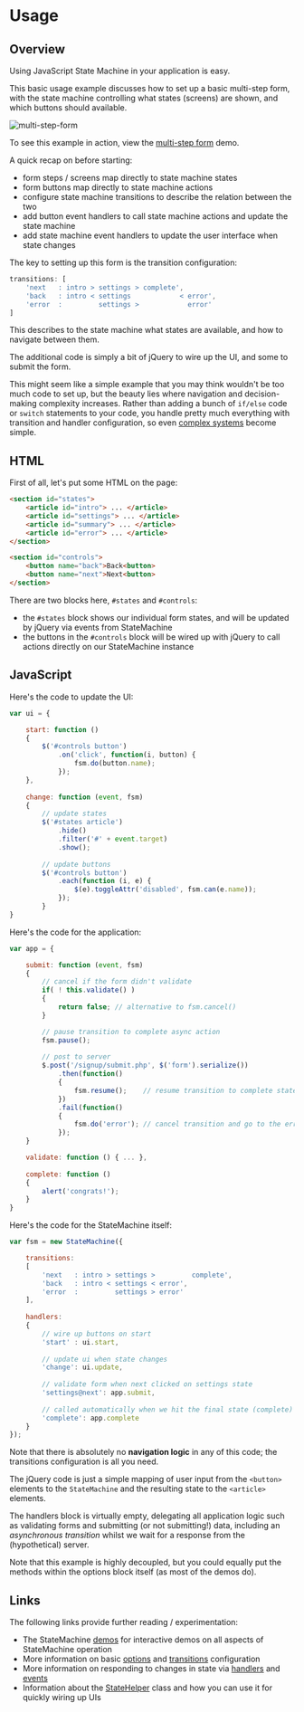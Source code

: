 # Usage

## Overview

Using JavaScript State Machine in your application is easy. 

This basic usage example discusses how to set up a basic multi-step form, with the state machine controlling what states (screens) are shown, and which buttons should available.

![multi-step-form](https://cloud.githubusercontent.com/assets/132681/20497487/4590265e-b021-11e6-95f4-44c878615c57.png)

To see this example in action, view the [multi-step form](http://statemachine.davestewart.io/html/examples/systems/sign-up.html) demo.

A quick recap on before starting:

- form steps / screens map directly to state machine states
- form buttons map directly to state machine actions
- configure state machine transitions to describe the relation between the two
- add button event handlers to call state machine actions and update the state machine
- add state machine event handlers to update the user interface when state changes

The key to setting up this form is the transition configuration:

```javascript
transitions: [
    'next   : intro > settings > complete',
    'back   : intro < settings            < error',
    'error  :         settings >            error'
]
```

This describes to the state machine what states are available, and how to navigate between them.

The additional code is simply a bit of jQuery to wire up the UI, and some to submit the form.

This might seem like a simple example that you may think wouldn't be too much code to set up, but the beauty lies where navigation and decision-making complexity increases. Rather than adding a bunch of `if/else` code or `switch` statements to your code, you handle pretty much everything with transition and handler configuration, so even [complex systems](http://statemachine.davestewart.io) become simple.

## HTML

First of all, let's put some HTML on the page: 

```html
<section id="states">
    <article id="intro"> ... </article>
    <article id="settings"> ... </article>
    <article id="summary"> ... </article>
    <article id="error"> ... </article>
</section>

<section id="controls">
    <button name="back">Back<button>
    <button name="next">Next<button>
</section>
```
    
There are two blocks here, `#states` and `#controls`: 

- the `#states` block shows our individual form states, and will be updated by jQuery via events from StateMachine
- the buttons in the `#controls` block will be wired up with jQuery to call actions directly on our StateMachine instance

## JavaScript

Here's the code to update the UI:

```javascript
var ui = {

    start: function () 
    {
        $('#controls button')
            .on('click', function(i, button) {
                fsm.do(button.name);
            });
    },
    
    change: function (event, fsm) 
    {
        // update states
        $('#states article')
            .hide()
            .filter('#' + event.target)
            .show();
    
        // update buttons
        $('#controls button')
            .each(function (i, e) {
                $(e).toggleAttr('disabled', fsm.can(e.name));  
            });
        }
}
```

Here's the code for the application:

```javascript
var app = {

    submit: function (event, fsm) 
    {
        // cancel if the form didn't validate
        if( ! this.validate() ) 
        {
            return false; // alternative to fsm.cancel()
        }

        // pause transition to complete async action
        fsm.pause();
        
        // post to server
        $.post('/signup/submit.php', $('form').serialize())
            .then(function() 
            {
                fsm.resume();    // resume transition to complete state
            })
            .fail(function() 
            {
                fsm.do('error'); // cancel transition and go to the error state
            });
    }

    validate: function () { ... },
    
    complete: function ()
    {
        alert('congrats!');
    }
}
```

Here's the code for the StateMachine itself:

```javascript
var fsm = new StateMachine({

    transitions: 
    [
        'next   : intro > settings >         complete',
        'back   : intro < settings < error',
        'error  :         settings > error'
    ],
    
    handlers: 
    {
        // wire up buttons on start
        'start' : ui.start,
        
        // update ui when state changes
        'change': ui.update,
        
        // validate form when next clicked on settings state
        'settings@next': app.submit,
        
        // called automatically when we hit the final state (complete)
        'complete': app.complete
    }
});
```
Note that there is absolutely no **navigation logic** in any of this code; the transitions configuration is all you need.  

The jQuery code is just a simple mapping of user input from the `<button>` elements to the `StateMachine` and the resulting state to the `<article>` elements.

The handlers block is virtually empty, delegating all application logic such as validating forms and submitting (or not submitting!) data, including an *asynchronous transition* whilst we wait for a response from the (hypothetical) server.

Note that this example is highly decoupled, but you could equally put the methods within the options block itself (as most of the demos do).

## Links

The following links provide further reading / experimentation:

- The StateMachine [demos](http://statemachine.davestewart.io) for interactive demos on all aspects of StateMachine operation
- More information on basic [options](config/options.md) and [transitions](config/transitions.md) configuration
- More information on responding to changes in state via [handlers](config/handlers.md) and [events](api/events) 
- Information about the [StateHelper](http://statemachine.davestewart.io/html/setup/index.html) class and how you can use it for quickly wiring up UIs